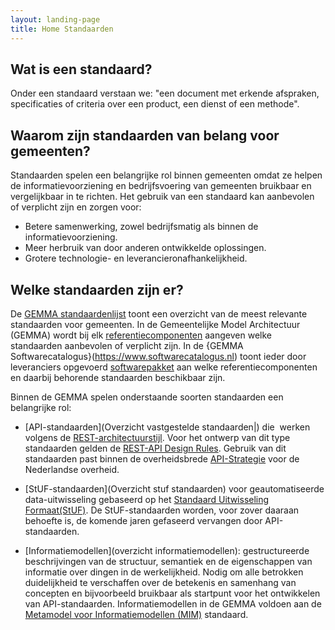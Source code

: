 ```yaml
---
layout: landing-page
title: Home Standaarden
---
```

## Wat is een standaard?
Onder een standaard verstaan we: "een document met erkende afspraken, specificaties of criteria 
over een product, een dienst of een methode". 

## Waarom zijn standaarden van belang voor gemeenten?
Standaarden spelen een belangrijke rol binnen gemeenten omdat ze helpen de informatievoorziening en bedrijfsvoering van gemeenten bruikbaar en vergelijkbaar in te richten. 
Het gebruik van een standaard kan aanbevolen of verplicht zijn en zorgen voor:
- Betere samenwerking, zowel bedrijfsmatig als binnen de informatievoorziening.
- Meer herbruik van door anderen ontwikkelde oplossingen.
- Grotere technologie- en leverancieronafhankelijkheid.

## Welke standaarden zijn er?
De [GEMMA standaardenlijst](https://www.gemmaonline.nl/index.php/GEMMA_standaardenlijst) toont een overzicht van de meest relevante standaarden voor gemeenten. 
In de Gemeentelijke Model Architectuur (GEMMA) wordt bij elk [referentiecomponenten](https://www.gemmaonline.nl/index.php/GEMMA_Referentiecomponenten) aangeven welke standaarden aanbevolen of verplicht zijn. 
In de {GEMMA Softwarecatalogus}(https://www.softwarecatalogus.nl) toont ieder door leveranciers opgevoerd [softwarepakket](https://www.softwarecatalogus.nl/pakketten) aan welke referentiecomponenten en 
daarbij behorende standaarden beschikbaar zijn. 

Binnen de GEMMA spelen onderstaande soorten standaarden een belangrijke rol:  

- [API-standaarden](Overzicht vastgestelde standaarden|) die  werken volgens de [REST-architectuurstijl](https://www.ics.uci.edu/~fielding/pubs/dissertation/rest_arch_style.htm). 
Voor het ontwerp van dit type standaarden gelden de [REST-API Design Rules](https://www.forumstandaardisatie.nl/open-standaarden/rest-api-design-rules ). 
Gebruik van dit standaarden past binnen de overheidsbrede [API-Strategie](https://docs.geostandaarden.nl/api/API-Strategie/) voor de Nederlandse overheid.  

- [StUF-standaarden](Overzicht stuf standaarden) voor geautomatiseerde data-uitwisseling gebaseerd op het 
[Standaard Uitwisseling Formaat(StUF)](https://www.forumstandaardisatie.nl/open-standaarden/stuf). 
De StUF-standaarden worden, voor zover daaraan behoefte is, de komende jaren gefaseerd vervangen door API-standaarden.

- [Informatiemodellen](overzicht informatiemodellen): gestructureerde beschrijvingen van de structuur, semantiek en de eigenschappen van informatie over dingen in de 
werkelijkheid. Nodig om alle betrokken duidelijkheid te verschaffen over de betekenis en samenhang van concepten en bijvoorbeeld bruikbaar als startpunt voor het 
ontwikkelen van API-standaarden. Informatiemodellen in de GEMMA voldoen aan de [Metamodel voor Informatiemodellen (MIM)](https://www.forumstandaardisatie.nl/open-standaarden/mim ) standaard.
